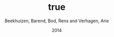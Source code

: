 ---
author: Beekhuizen, Barend, Bod, Rens and Verhagen, Arie
date: 2014
title: {The linking problem is a special case of a general problem none of us has solved}
category: journal
journal: Linguistics
pages: e91--e96
---